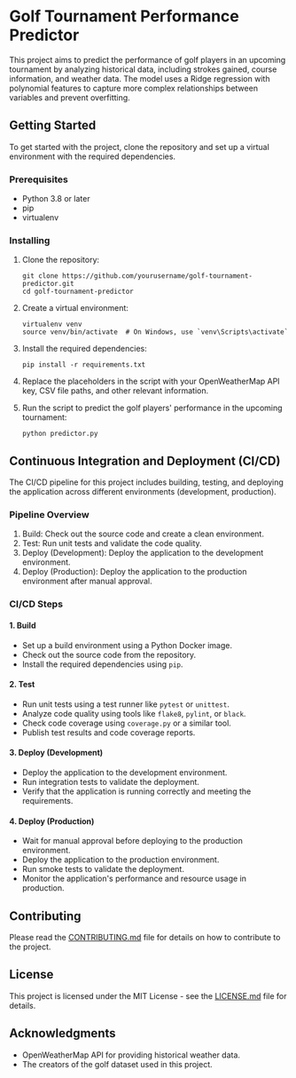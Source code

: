 # Golf Tournament Performance Predictor

This project aims to predict the performance of golf players in an upcoming tournament by analyzing historical data, including strokes gained, course information, and weather data. The model uses a Ridge regression with polynomial features to capture more complex relationships between variables and prevent overfitting.

## Getting Started

To get started with the project, clone the repository and set up a virtual environment with the required dependencies.

### Prerequisites

- Python 3.8 or later
- pip
- virtualenv

### Installing

1. Clone the repository:

   ```
   git clone https://github.com/yourusername/golf-tournament-predictor.git
   cd golf-tournament-predictor
   ```

2. Create a virtual environment:

   ```
   virtualenv venv
   source venv/bin/activate  # On Windows, use `venv\Scripts\activate`
   ```

3. Install the required dependencies:

   ```
   pip install -r requirements.txt
   ```

4. Replace the placeholders in the script with your OpenWeatherMap API key, CSV file paths, and other relevant information.

5. Run the script to predict the golf players' performance in the upcoming tournament:

   ```
   python predictor.py
   ```

## Continuous Integration and Deployment (CI/CD)

The CI/CD pipeline for this project includes building, testing, and deploying the application across different environments (development, production).

### Pipeline Overview

1. Build: Check out the source code and create a clean environment.
2. Test: Run unit tests and validate the code quality.
3. Deploy (Development): Deploy the application to the development environment.
4. Deploy (Production): Deploy the application to the production environment after manual approval.

### CI/CD Steps

#### 1. Build

- Set up a build environment using a Python Docker image.
- Check out the source code from the repository.
- Install the required dependencies using `pip`.

#### 2. Test

- Run unit tests using a test runner like `pytest` or `unittest`.
- Analyze code quality using tools like `flake8`, `pylint`, or `black`.
- Check code coverage using `coverage.py` or a similar tool.
- Publish test results and code coverage reports.

#### 3. Deploy (Development)

- Deploy the application to the development environment.
- Run integration tests to validate the deployment.
- Verify that the application is running correctly and meeting the requirements.

#### 4. Deploy (Production)

- Wait for manual approval before deploying to the production environment.
- Deploy the application to the production environment.
- Run smoke tests to validate the deployment.
- Monitor the application's performance and resource usage in production.

## Contributing

Please read the [CONTRIBUTING.md](CONTRIBUTING.md) file for details on how to contribute to the project.

## License

This project is licensed under the MIT License - see the [LICENSE.md](LICENSE.md) file for details.

## Acknowledgments

- OpenWeatherMap API for providing historical weather data.
- The creators of the golf dataset used in this project.
